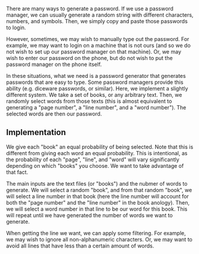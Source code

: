 
There are many ways to generate a password. If we use a password manager, we can
usually generate a random string with different characters, numbers, and
symbols. Then, we simply copy and paste those passwords to login.

However, sometimes, we may wish to manually type out the password. For example,
we may want to login on a machine that is not ours (and so we do not wish to set
up our password manager on that machine). Or, we may wish to enter our password
on the phone, but do not wish to put the password manager on the phone itself.

In these situations, what we need is a password generator that generates
passwords that are easy to type. Some password managers provide this ability
(e.g. diceware passwords, or similar). Here, we implement a slightly different
system. We take a set of books, or any arbitrary text. Then, we randomly select
words from those texts (this is almost equivalent to generating a "page number",
a "line number", and a "word number"). The selected words are then our password.

## Implementation

We give each "book" an equal probability of being selected. Note that this is
different from giving each word an equal probability. This is intentional, as
the probability of each "page", "line", and "word" will vary significantly
depending on which "books" you choose. We want to take advantage of that fact.

The main inputs are the text files (or "books") and the nubmer of words to
generate. We will select a random "book", and from that random "book", we will
select a line number in that book (here the line number will account for both
the "page number" and the "line number" in the book anology). Then, we will
select a word number in that line to be our word for this book. This will repeat
until we have generated the number of words we want to generate.

When getting the line we want, we can apply some filtering. For example, we may
wish to ignore all non-alphanumeric characters. Or, we may want to avoid all
lines that have less than a certain amount of words.

